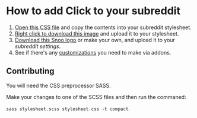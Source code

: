 # How to add Click to your subreddit

1. [Open this CSS file](https://raw.githubusercontent.com/githue/click-reddit/master/stylesheet.css) and copy the contents into your subreddit stylesheet.
2. [Right click to download this image](https://raw.githubusercontent.com/githue/click-reddit/master/sprite.png) and upload it to your stylesheet.
3. [Download this Snoo logo](https://raw.githubusercontent.com/githue/click-reddit/master/snoo.png) or make your own, and upload it to your *subreddit settings*.
4. See if there's any [customizations](https://www.reddit.com/r/click/wiki) you need to make via addons.

## Contributing

You will need the CSS preprocessor SASS.

Make your changes to one of the SCSS files and then run the commaned:

`sass stylesheet.scss stylesheet.css -t compact`.
